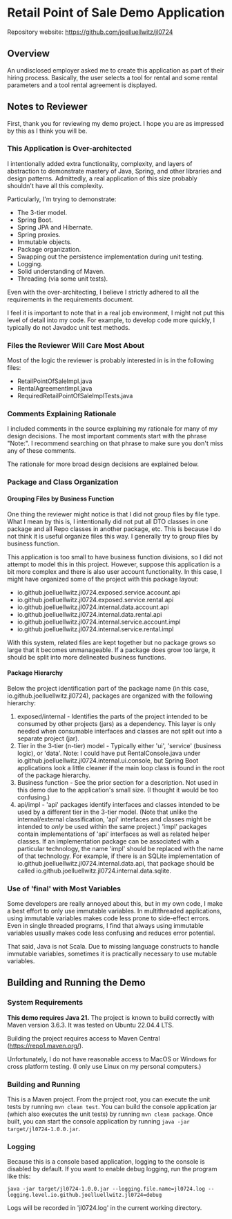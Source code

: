 # Retail Point of Sale Demo Application

Repository website: https://github.com/joelluellwitz/jl0724

## Overview

An undisclosed employer asked me to create this application as part of their hiring process. Basically, the user selects a tool for rental and some rental parameters and a tool rental agreement is displayed.

## Notes to Reviewer

First, thank you for reviewing my demo project. I hope you are as impressed by this as I think you will be.

### This Application is Over-architected

I intentionally added extra functionality, complexity, and layers of abstraction to demonstrate mastery of Java, Spring, and other libraries and design patterns. Admittedly, a real application of this size probably shouldn't have all this complexity.

Particularly, I'm trying to demonstrate:

* The 3-tier model.
* Spring Boot.
* Spring JPA and Hibernate.
* Spring proxies.
* Immutable objects.
* Package organization.
* Swapping out the persistence implementation during unit testing.
* Logging.
* Solid understanding of Maven.
* Threading (via some unit tests).

Even with the over-architecting, I believe I strictly adhered to all the requirements in the requirements document.

I feel it is important to note that in a real job environment, I might not put this level of detail into my code. For example, to develop code more quickly, I typically do not Javadoc unit test methods.

### Files the Reviewer Will Care Most About

Most of the logic the reviewer is probably interested in is in the following files:

* RetailPointOfSaleImpl.java
* RentalAgreementImpl.java
* RequiredRetailPointOfSaleImplTests.java

### Comments Explaining Rationale

I included comments in the source explaining my rationale for many of my design decisions. The most important comments start with the phrase "Note:". I recommend searching on that phrase to make sure you don't miss any of these comments.

The rationale for more broad design decisions are explained below.

### Package and Class Organization

#### Grouping Files by Business Function

One thing the reviewer might notice is that I did not group files by file type. What I mean by this is, I intentionally did not put all DTO classes in one package and all Repo classes in another package, etc. This is because I do not think it is useful organize files this way. I generally try to group files by business function.

This application is too small to have business function divisions, so I did not attempt to model this in this project. However, suppose this application is a bit more complex and there is also user account functionality. In this case, I might have organized some of the project with this package layout:
* io.github.joelluellwitz.jl0724.exposed.service.account.api
* io.github.joelluellwitz.jl0724.exposed.service.rental.api
* io.github.joelluellwitz.jl0724.internal.data.account.api
* io.github.joelluellwitz.jl0724.internal.data.rental.api
* io.github.joelluellwitz.jl0724.internal.service.account.impl
* io.github.joelluellwitz.jl0724.internal.service.rental.impl

With this system, related files are kept together but no package grows so large that it becomes unmanageable. If a package does grow too large, it should be split into more delineated business functions.

#### Package Hierarchy

Below the project identification part of the package name (in this case, io.github.joelluellwitz.jl0724), packages are organized with the following hierarchy:

1. exposed/internal - Identifies the parts of the project intended to be consumed by other projects (jars) as a dependency. This layer is only needed when consumable interfaces and classes are not split out into a separate project (jar).
2. Tier in the 3-tier (n-tier) model - Typically either 'ui', 'service' (business logic), or 'data'. Note: I could have put RentalConsole.java under io.github.joelluellwitz.jl0724.internal.ui.console, but Spring Boot applications look a little cleaner if the main loop class is found in the root of the package hierarchy.
3. Business function - See the prior section for a description. Not used in this demo due to the application's small size. (I thought it would be too confusing.)
4. api/impl - 'api' packages identify interfaces and classes intended to be used by a different tier in the 3-tier model. (Note that unlike the internal/external classification, 'api' interfaces and classes might be intended to *only* be used within the same project.) 'impl' packages contain implementations of 'api' interfaces as well as related helper classes. If an implementation package can be associated with a particular technology, the name 'impl' should be replaced with the name of that technology. For example, if there is an SQLite implementation of io.github.joelluellwitz.jl0724.internal.data.api, that package should be called io.github.joelluellwitz.jl0724.internal.data.sqlite.

### Use of 'final' with Most Variables

Some developers are really annoyed about this, but in my own code, I make a best effort to only use immutable variables. In multithreaded applications, using immutable variables makes code less prone to side-effect errors. Even in single threaded programs, I find that always using immutable variables usually makes code less confusing and reduces error potential.

That said, Java is not Scala. Due to missing language constructs to handle immutable variables, sometimes it is practically necessary to use mutable variables.

## Building and Running the Demo

### System Requirements

**This demo requires Java 21.** The project is known to build correctly with Maven version 3.6.3. It was tested on Ubuntu 22.04.4 LTS.

Building the project requires access to Maven Central (https://repo1.maven.org/).

Unfortunately, I do not have reasonable access to MacOS or Windows for cross platform testing. (I only use Linux on my personal computers.)

### Building and Running

This is a Maven project. From the project root, you can execute the unit tests by running `mvn clean test`. You can build the console application jar (which also executes the unit tests) by running `mvn clean package`. Once built, you can start the console application by running `java -jar target/jl0724-1.0.0.jar`.

### Logging

Because this is a console based application, logging to the console is disabled by default. If you want to enable debug logging, run the program like this:

```
java -jar target/jl0724-1.0.0.jar --logging.file.name=jl0724.log --logging.level.io.github.joelluellwitz.jl0724=debug
```

Logs will be recorded in 'jl0724.log' in the current working directory.